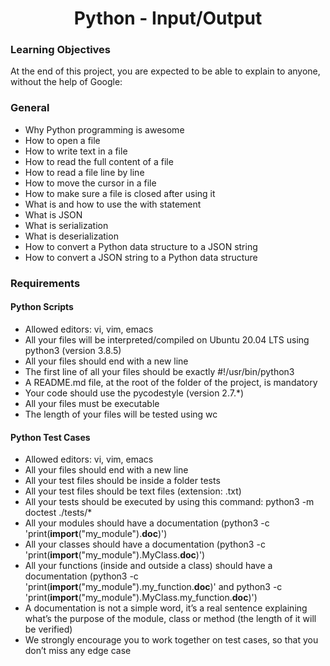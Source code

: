 <h1 align="center">Python - Input/Output</h1>

### Learning Objectives
At the end of this project, you are expected to be able to explain to anyone, without the help of Google:

### General
* Why Python programming is awesome
* How to open a file
* How to write text in a file
* How to read the full content of a file
* How to read a file line by line
* How to move the cursor in a file
* How to make sure a file is closed after using it
* What is and how to use the with statement
* What is JSON
* What is serialization
* What is deserialization
* How to convert a Python data structure to a JSON string
* How to convert a JSON string to a Python data structure

### Requirements
#### Python Scripts
* Allowed editors: vi, vim, emacs
* All your files will be interpreted/compiled on Ubuntu 20.04 LTS using python3 (version 3.8.5)
* All your files should end with a new line
* The first line of all your files should be exactly #!/usr/bin/python3
* A README.md file, at the root of the folder of the project, is mandatory
* Your code should use the pycodestyle (version 2.7.*)
* All your files must be executable
* The length of your files will be tested using wc

#### Python Test Cases
* Allowed editors: vi, vim, emacs
* All your files should end with a new line
* All your test files should be inside a folder tests
* All your test files should be text files (extension: .txt)
* All your tests should be executed by using this command: python3 -m doctest ./tests/*
* All your modules should have a documentation (python3 -c 'print(__import__("my_module").__doc__)')
* All your classes should have a documentation (python3 -c 'print(__import__("my_module").MyClass.__doc__)')
* All your functions (inside and outside a class) should have a documentation (python3 -c 'print(__import__("my_module").my_function.__doc__)' and python3 -c 'print(__import__("my_module").MyClass.my_function.__doc__)')
* A documentation is not a simple word, it’s a real sentence explaining what’s the purpose of the module, class or method (the length of it will be verified)
* We strongly encourage you to work together on test cases, so that you don’t miss any edge case
